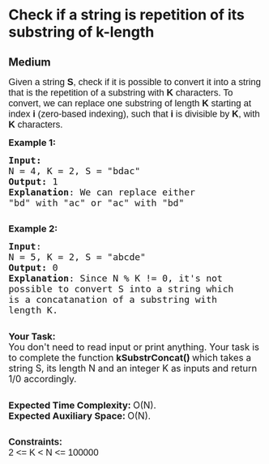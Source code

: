 # Check if a string is repetition of its substring of k-length
## Medium
<div class="problems_problem_content__Xm_eO"><p><span style="font-size:18px"><span style="font-family:arial,helvetica,sans-serif">Given a string <strong>S</strong>, check if it is possible to convert it into a string that is the repetition of a substring with <strong>K</strong> characters. To convert, we can replace one substring of length <strong>K</strong>&nbsp;starting at index <strong>i </strong>(zero-based&nbsp;indexing), such that <strong>i</strong> is divisible by <strong>K</strong>, with <strong>K</strong> characters.</span></span></p>

<p><span style="font-size:18px"><strong>Example 1:</strong></span></p>

<pre><span style="font-size:18px"><strong>Input:</strong>
N = 4, K = 2, S = "bdac"
<strong>Output:</strong> 1
<strong>Explanation</strong>: We can replace either
"bd" with "ac" or "ac" with "bd"
</span>
</pre>

<p><span style="font-size:18px"><strong>Example 2:</strong></span></p>

<pre><span style="font-size:18px"><strong>Input</strong>: 
N = 5, K = 2, S = "abcde"
<strong>Output:</strong> 0
<strong>Explanation</strong>: Since N % K != 0, it's not 
possible to convert S into a string which
is a concatanation of a substring with 
length K.</span>
</pre>

<p><br>
<span style="font-size:18px"><strong>Your Task:</strong><br>
You don't need to read input or print anything. Your task is to complete the function&nbsp;<strong>kSubstrConcat()&nbsp;</strong>which takes a string S, its length N and an integer K as inputs and return 1/0 accordingly.</span></p>

<p><br>
<span style="font-size:18px"><strong>Expected Time Complexity:&nbsp;</strong>O(N).<br>
<strong>Expected Auxiliary Space:&nbsp;</strong>O(N).</span></p>

<p><br>
<span style="font-size:18px"><span style="font-family:arial,helvetica,sans-serif"><strong>Constraints:</strong></span></span><br>
<span style="font-size:18px"><span style="font-family:arial,helvetica,sans-serif">2 &lt;= K&nbsp;&lt; N&nbsp;&lt;= 100000</span></span></p>

<p>&nbsp;</p>
</div>